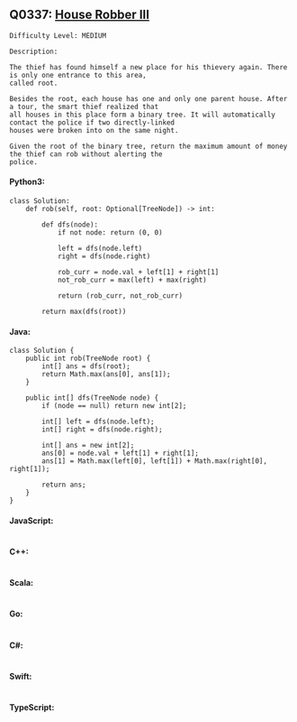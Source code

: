 ## Q0337: [House Robber III](https://leetcode.com/problems/house-robber-iii/)

```
Difficulty Level: MEDIUM
```

```
Description:

The thief has found himself a new place for his thievery again. There is only one entrance to this area,
called root.

Besides the root, each house has one and only one parent house. After a tour, the smart thief realized that
all houses in this place form a binary tree. It will automatically contact the police if two directly-linked
houses were broken into on the same night.

Given the root of the binary tree, return the maximum amount of money the thief can rob without alerting the
police.
```

#### Python3:

```
class Solution:
    def rob(self, root: Optional[TreeNode]) -> int:
        
        def dfs(node):
            if not node: return (0, 0)

            left = dfs(node.left)
            right = dfs(node.right)

            rob_curr = node.val + left[1] + right[1]
            not_rob_curr = max(left) + max(right)

            return (rob_curr, not_rob_curr)

        return max(dfs(root))
```

#### Java:

```
class Solution {
    public int rob(TreeNode root) {
        int[] ans = dfs(root);
        return Math.max(ans[0], ans[1]);
    }

    public int[] dfs(TreeNode node) {
        if (node == null) return new int[2];

        int[] left = dfs(node.left);
        int[] right = dfs(node.right);

        int[] ans = new int[2];
        ans[0] = node.val + left[1] + right[1];
        ans[1] = Math.max(left[0], left[1]) + Math.max(right[0], right[1]);

        return ans;
    }
}
```

#### JavaScript:

```

```

#### C++:

```

```

#### Scala:

```

```

#### Go:

```

```

#### C#:

```

```

#### Swift:

```

```

#### TypeScript:

```

```